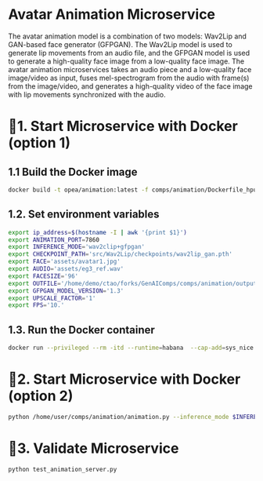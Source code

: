 # Avatar Animation Microservice
The avatar animation model is a combination of two models: Wav2Lip and GAN-based face generator (GFPGAN). The Wav2Lip model is used to generate lip movements from an audio file, and the GFPGAN model is used to generate a high-quality face image from a low-quality face image. The avatar animation microservices takes an audio piece and a low-quality face image/video as input, fuses mel-spectrogram from the audio with frame(s) from the image/video, and generates a high-quality video of the face image with lip movements synchronized with the audio.


# 🚀1. Start Microservice with Docker (option 1)
## 1.1 Build the Docker image
```bash
docker build -t opea/animation:latest -f comps/animation/Dockerfile_hpu .
```

## 1.2. Set environment variables
```bash
export ip_address=$(hostname -I | awk '{print $1}')
export ANIMATION_PORT=7860 
export INFERENCE_MODE='wav2clip+gfpgan'
export CHECKPOINT_PATH='src/Wav2Lip/checkpoints/wav2lip_gan.pth'
export FACE='assets/avatar1.jpg'
export AUDIO='assets/eg3_ref.wav'
export FACESIZE='96'
export OUTFILE='/home/demo/ctao/forks/GenAIComps/comps/animation/outputs/result.mp4'
export GFPGAN_MODEL_VERSION='1.3'
export UPSCALE_FACTOR='1'
export FPS='10.'
```

## 1.3. Run the Docker container
```bash
docker run --privileged --rm -itd --runtime=habana  --cap-add=sys_nice --net=host --ipc=host --name "animation-service" -p 7860:7860 -v /var/run/docker.sock:/var/run/docker.sock -v /usr/bin/docker:/usr/bin/docker -v $(pwd):$(pwd) -w /home/user/comps/animation -e HABANA_VISIBLE_DEVICES="3" -e OMPI_MCA_btl_vader_single_copy_mechanism=none -e PYTHON=/usr/bin/python3.10 -e INFERENCE_MODE=$INFERENCE_MODE -e CHECKPOINT_PATH=$CHECKPOINT_PATH -e FACE=$FACE -e AUDIO=$AUDIO -e FACESIZE=$FACESIZE -e OUTFILE=$OUTFILE -e GFPGAN_MODEL_VERSION=$GFPGAN_MODEL_VERSION -e UPSCALE_FACTOR=$UPSCALE_FACTOR -e FPS=$FPS opea/animation:latest
```


# 🚀2. Start Microservice with Docker (option 2)
```bash
python /home/user/comps/animation/animation.py --inference_mode $INFERENCE_MODE --checkpoint_path $CHECKPOINT_PATH --face $FACE --audio $AUDIO --outfile $OUTFILE --img_size $FACESIZE -v $GFPGAN_MODEL_VERSION -s $UPSCALE_FACTOR --fps $FPS --only_center_face --bg_upsampler None
```


# 🚀3. Validate Microservice
```bash
python test_animation_server.py
```

